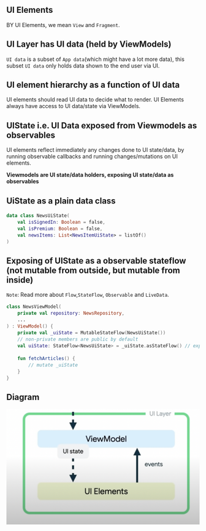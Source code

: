 

## UI Elements

BY UI Elements, we mean `View` and `Fragment`.

## UI Layer has UI data (held by **ViewModels**)

`UI data` is a subset of `App data`(which might have a lot more data), this subset `UI data` only holds
data shown to the end user via UI.

## UI element hierarchy as a function of UI data

UI elements should read UI data to decide what to render.
UI Elements always have access to UI data/state via ViewModels.

## UIState i.e. UI Data exposed from Viewmodels as observables

UI elements reflect immediately any changes done to UI state/data, by running observable callbacks and running changes/mutations 
on UI elements.

**Viewmodels are UI state/data holders, exposing UI state/data as observables**

## UiState as a plain data class

```kt
data class NewsUiState(
    val isSignedIn: Boolean = false,
    val isPremium: Boolean = false,
    val newsItems: List<NewsItemUiState> = listOf()
)
```


## Exposing of UIState as a observable stateflow (not mutable from outside, but mutable from inside)

`Note`: Read more about `Flow`,`StateFlow`, `Observable` and `LiveData`.

```kt
class NewsViewModel(
    private val repository: NewsRepository,
    ...
) : ViewModel() {
    private val _uiState = MutableStateFlow(NewsUiState())
    // non-private members are public by default
    val uiState: StateFlow<NewsUiState> = _uiState.asStateFlow() // exposed to views

    fun fetchArticles() {
        // mutate _uiState
    }
}
```

## Diagram

![UI layer](images/androiduilayer.png)

